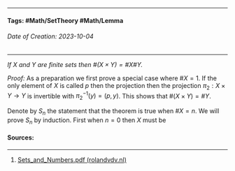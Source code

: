 __________________________________________________________________________
#### **Tags:** #Math/SetTheory #Math/Lemma 
###### *Date of Creation: 2023-10-04*
__________________________________________________________________________

*If $X$ and $Y$ are finite sets then $\#(X \times Y) = \# X \# Y$.*

*Proof:* As a preparation we first prove a special case where $\# X = 1$. If the only element of $X$ is called $p$ then the projection then the projection $\pi _2 : X \times Y \rightarrow Y$ is invertible with $\pi _2 ^{-1} (y) = (p,y)$. This shows that $\# (X \times Y) = \# Y$.

Denote by $S_n$ the statement that the theorem is true when $\# X = n$. We will prove $S_n$ by induction. First when $n = 0$ then $X$ must be
#### Sources:
__________________________________________________________________________
1. [Sets_and_Numbers.pdf (rolandvdv.nl)](https://www.rolandvdv.nl/Sets_and_Numbers.pdf)